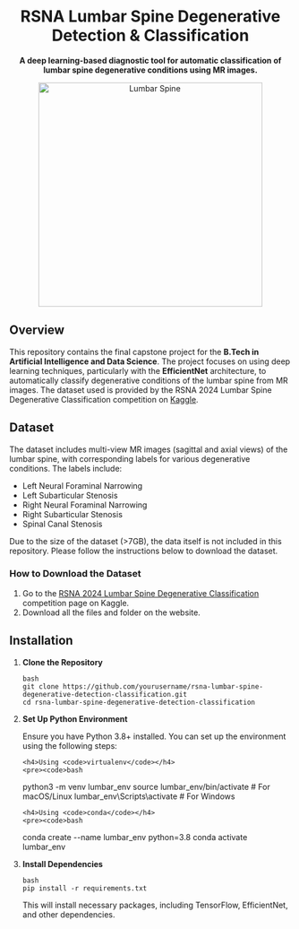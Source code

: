 <h1 align="center">RSNA Lumbar Spine Degenerative Detection & Classification</h1>

<p align="center">
    <strong>A deep learning-based diagnostic tool for automatic classification of lumbar spine degenerative conditions using MR images.</strong>
</p>

<p align="center">
    <img src="https://spinehealth.org/wp-content/uploads/2023/01/spine-anatomy-1.jpg" alt="Lumbar Spine" width="400">
</p>

## Overview

This repository contains the final capstone project for the <strong>B.Tech in Artificial Intelligence and Data Science</strong>. The project focuses on using deep learning techniques, particularly with the <strong>EfficientNet</strong> architecture, to automatically classify degenerative conditions of the lumbar spine from MR images. The dataset used is provided by the RSNA 2024 Lumbar Spine Degenerative Classification competition on <a href="https://www.kaggle.com/competitions/rsna-2024-lumbar-spine-degenerative-classification">Kaggle</a>.

## Dataset

The dataset includes multi-view MR images (sagittal and axial views) of the lumbar spine, with corresponding labels for various degenerative conditions. The labels include:

- Left Neural Foraminal Narrowing
- Left Subarticular Stenosis
- Right Neural Foraminal Narrowing
- Right Subarticular Stenosis
- Spinal Canal Stenosis

Due to the size of the dataset (>7GB), the data itself is not included in this repository. Please follow the instructions below to download the dataset.

### How to Download the Dataset

1. Go to the <a href="https://www.kaggle.com/competitions/rsna-2024-lumbar-spine-degenerative-classification">RSNA 2024 Lumbar Spine Degenerative Classification</a> competition page on Kaggle.
2. Download all the files and folder on the website.

<h2>Installation</h2>

<ol>
  <li>
    <strong>Clone the Repository</strong>
    <pre><code>bash
git clone https://github.com/yourusername/rsna-lumbar-spine-degenerative-detection-classification.git
cd rsna-lumbar-spine-degenerative-detection-classification
</code></pre>
  </li>

  <li>
    <strong>Set Up Python Environment</strong>
    <p>Ensure you have Python 3.8+ installed. You can set up the environment using the following steps:</p>

    <h4>Using <code>virtualenv</code></h4>
    <pre><code>bash
python3 -m venv lumbar_env
source lumbar_env/bin/activate   # For macOS/Linux
lumbar_env\Scripts\activate      # For Windows
</code></pre>

    <h4>Using <code>conda</code></h4>
    <pre><code>bash
conda create --name lumbar_env python=3.8
conda activate lumbar_env
</code></pre>
  </li>

  <li>
    <strong>Install Dependencies</strong>
    <pre><code>bash
pip install -r requirements.txt
</code></pre>
    <p>This will install necessary packages, including TensorFlow, EfficientNet, and other dependencies.</p>
  </li>
</ol>
